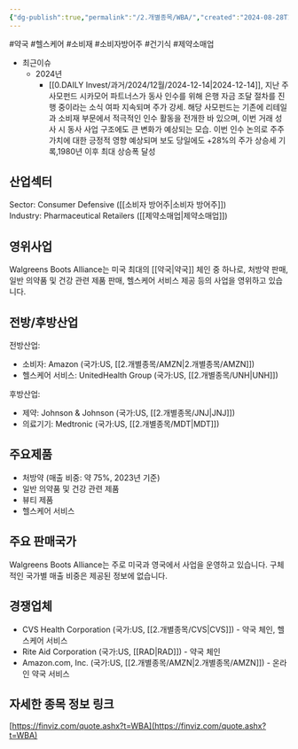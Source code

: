 ```yaml
---
{"dg-publish":true,"permalink":"/2.개별종목/WBA/","created":"2024-08-28T16:51:52.915+09:00","updated":"2025-06-03T20:06:02.081+09:00"}
---
```


#약국 #헬스케어 #소비재 #소비자방어주 #건기식 #제약소매업


- 최근이슈
	- 2024년
		- [[0.DAILY Invest/과거/2024/12월/2024-12-14\|2024-12-14]], 지난 주 사모펀드 시카모어 파트너스가 동사 인수를 위해 은행 자금 조달 절차를 진행 중이라는 소식 여파 지속되며 주가 강세. 해당 사모펀드는 기존에 리테일과 소비재 부문에서 적극적인 인수 활동을 전개한 바 있으며, 이번 거래 성사 시 동사 사업 구조에도 큰 변화가 예상되는 모습. 이번 인수 논의로 주주가치에 대한 긍정적 영향 예상되며 보도 당일에도 +28%의 주가 상승세 기록,1980년 이후 최대 상승폭 달성

## 산업섹터

Sector: Consumer Defensive ([[소비자 방어주\|소비자 방어주]])  
Industry: Pharmaceutical Retailers ([[제약소매업\|제약소매업]])

## 영위사업

Walgreens Boots Alliance는 미국 최대의 [[약국\|약국]] 체인 중 하나로, 처방약 판매, 일반 의약품 및 건강 관련 제품 판매, 헬스케어 서비스 제공 등의 사업을 영위하고 있습니다.

## 전방/후방산업

전방산업:

- 소비자: Amazon (국가:US, [[2.개별종목/AMZN\|2.개별종목/AMZN]])
- 헬스케어 서비스: UnitedHealth Group (국가:US, [[2.개별종목/UNH\|UNH]])

후방산업:

- 제약: Johnson & Johnson (국가:US, [[2.개별종목/JNJ\|JNJ]])
- 의료기기: Medtronic (국가:US, [[2.개별종목/MDT\|MDT]])

## 주요제품

- 처방약 (매출 비중: 약 75%, 2023년 기준)
- 일반 의약품 및 건강 관련 제품
- 뷰티 제품
- 헬스케어 서비스

## 주요 판매국가

Walgreens Boots Alliance는 주로 미국과 영국에서 사업을 운영하고 있습니다. 구체적인 국가별 매출 비중은 제공된 정보에 없습니다.

## 경쟁업체

- CVS Health Corporation (국가:US, [[2.개별종목/CVS\|CVS]]) - 약국 체인, 헬스케어 서비스
- Rite Aid Corporation (국가:US, [[RAD\|RAD]]) - 약국 체인
- Amazon.com, Inc. (국가:US, [[2.개별종목/AMZN\|2.개별종목/AMZN]]) - 온라인 약국 서비스

## 자세한 종목 정보 링크

[https://finviz.com/quote.ashx?t=WBA](https://finviz.com/quote.ashx?t=WBA)
